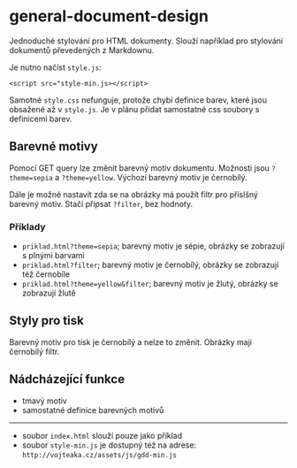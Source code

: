 # general-document-design

Jednoduché stylování pro HTML dokumenty. Slouží například pro stylování dokumentů převedených z Markdownu.

Je nutno načíst `style.js`:

```
<script src="style-min.js></script>
```

Samotné `style.css` nefunguje, protože chybí definice barev, které jsou obsažené až v `style.js`. Je v plánu přidat samostatné css soubory s definicemi barev.

## Barevné motivy

Pomocí GET query lze změnit barevný motiv dokumentu. Možnosti jsou `?theme=sepia` a `?theme=yellow`. Výchozí barevný motiv je černobílý.

Dále je možné nastavit zda se na obrázky má použít filtr pro příslšný barevný motiv. Stačí připsat `?filter`, bez hodnoty.

### Příklady

- `priklad.html?theme=sepia`; barevný motiv je sépie, obrázky se zobrazují s plnými barvami
- `priklad.html?filter`; barevný motiv je černobílý, obrázky se zobrazují též černobíle
- `priklad.html?theme=yellow&filter`; barevný motiv je žlutý, obrázky se zobrazují žlutě

## Styly pro tisk

Barevný motiv pro tisk je černobílý a nelze to změnit. Obrázky mají černobílý filtr.

## Nádcházející funkce

- tmavý motiv
- samostatné definice barevných motivů

---

- soubor `index.html` slouží pouze jako příklad
- soubor `style-min.js` je dostupný též na adrese: `http://vojteaka.cz/assets/js/gdd-min.js`
